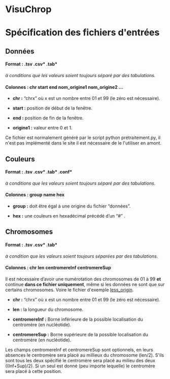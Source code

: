 # VisuChrop

# Spécification des fichiers d'entrées

## Données 
#### Format : .tsv .csv* .tab*
*à conditions que les valeurs soient toujours séparé par des tabulations.*
#### Colonnes : chr    start    end    nom_origine1 nom_origine2    …



- **chr :** “chrx” où x est un nombre entre 01 et 99 (le zéro est nécessaire).

- **start :** position de début de la fenêtre.

- **end :** position de fin de la fenêtre.

- **origine1 :** valeur entre 0 et 1.

Ce fichier est normalement généré par le script python prétraitement.py,
il n'est pas implémenté dans le site il est nécessaire de le l'utiliser en amont.

## Couleurs
#### Format : .tsv .csv* .tab* .conf*
*à conditions que les valeurs soient toujours séparé par des tabulations.*
#### Colonnes : group    name    hex

- **group :** doit être égal à une origine du fichier “données”.

- **hex :** une couleurs en hexadécimal précédé d’un “#” .

## Chromosomes
#### Format : .tsv .csv* .tab*
*à condition que les valeurs soient toujours séparées par des tabulations.*
#### Colonnes : chr    len    centromereInf    centromereSup


Il est nécessaire d’avoir une numérotation des chromosomes de 01 à 99 **et** continue **dans ce fichier uniquement**, même si les données ne sont que
sur certains chromosomes. Voire le fichier d'exemple [less_origin](https://github.com/pierrick-perelle/VisuChrop/exemple_input_file/less_origin.com/).

- **chr :** “chrx” où x est un nombre entre 01 et 99 (le zéro est nécessaire).

- **len :** la longueur du chromosome.

- **centromereInf :** Borne inférieure de la possible localisation du centromère (en nucléotide).

- **centromereSup :** Borne supérieure de la possible localisation du centromère (en nucléotide).

Les champs centromereInf et centromereSup sont optionnels, en leurs absences le centromère sera placé au millieux du chromosome (len/2).
S'ils sont tous les deux spécifié le centromère sera placé au milieu des deux ((Inf+Sup)/2).
Si un seul est donné (peu importe lequelle) le centromère sera placé à cette position.
